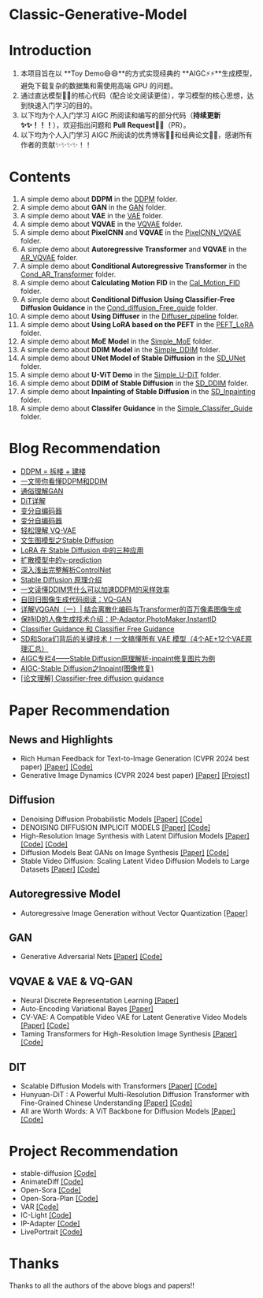 # Classic-Generative-Model
# Introduction
1. 本项目旨在以 **Toy Demo😄😄**的方式实现经典的 **AIGC⚡⚡**生成模型，避免下载复杂的数据集和需使用高端 GPU 的问题。
2. 通过直达模型🔭🔭的核心代码（配合论文阅读更佳），学习模型的核心思想，达到快速入门学习的目的。
3. 以下均为个人入门学习 AIGC 所阅读和编写的部分代码（**持续更新✨✨！！！**），欢迎指出问题和 **Pull Request👯👯**（PR）。
4. 以下均为个人入门学习 AIGC 所阅读的优秀博客📕📕和经典论文📕📕，感谢所有作者的贡献✨✨✨✨！！

# Contents
1. A simple demo about **DDPM** in the [DDPM](https://github.com/liujf69/Classic-Generative-Model/tree/main/DDPM) folder.
2. A simple demo about **GAN** in the [GAN](https://github.com/liujf69/Classic-Generative-Model/tree/main/GAN) folder.
3. A simple demo about **VAE** in the [VAE](https://github.com/liujf69/Classic-Generative-Model/tree/main/VAE) folder.
4. A simple demo about **VQVAE** in the [VQVAE](https://github.com/liujf69/Classic-Generative-Model/tree/main/VQVAE) folder.
5. A simple demo about **PixelCNN** and **VQVAE** in the [PixelCNN_VQVAE](https://github.com/liujf69/Classic-Generative-Model/tree/main/PixelCNN_VQVAE) folder.
6. A simple demo about **Autoregressive Transformer** and **VQVAE** in the [AR_VQVAE](https://github.com/liujf69/Classic-Generative-Model/tree/main/AR_VQVAE) folder.
7. A simple demo about **Conditional Autoregressive Transformer** in the [Cond_AR_Transformer](https://github.com/liujf69/Classic-Generative-Model/tree/main/Cond_AR_Transformer) folder.
8. A simple demo about **Calculating Motion FID** in the [Cal_Motion_FID](https://github.com/liujf69/Classic-Generative-Model/tree/main/Cal_Motion_FID) folder.
9. A simple demo about **Conditional Diffusion Using Classifier-Free Diffusion Guidance** in the [Cond_diffusion_Free_guide](https://github.com/liujf69/Classic-Generative-Model/tree/main/Cond_diffusion_Free_guide) folder.
10. A simple demo about **Using Diffuser** in the [Diffuser_pipeline](https://github.com/liujf69/Classic-Generative-Model/tree/main/Diffuser_pipeline) folder.
11. A simple demo about **Using LoRA based on the PEFT** in the [PEFT_LoRA](https://github.com/liujf69/Classic-Generative-Model/tree/main/PEFT_LoRA) folder.
12. A simple demo about **MoE Model** in the [Simple_MoE](https://github.com/liujf69/Classic-Generative-Model/tree/main/Simple_MoE) folder.
13. A simple demo about **DDIM Model** in the [Simple_DDIM](https://github.com/liujf69/Classic-Generative-Model/tree/main/Simple_DDIM) folder.
14. A simple demo about **UNet Model of Stable Diffusion** in the [SD_UNet](https://github.com/liujf69/Classic-Generative-Model/tree/main/SD_UNet) folder.
15. A simple demo about **U-ViT Demo** in the [Simple_U-DiT](https://github.com/liujf69/Classic-Generative-Model/tree/main/Simple_U-ViT) folder.
16. A simple demo about **DDIM of Stable Diffusion** in the [SD_DDIM](https://github.com/liujf69/Classic-Generative-Model/tree/main/SD_DDIM) folder.
17. A simple demo about **Inpainting of Stable Diffusion** in the [SD_Inpainting](https://github.com/liujf69/Classic-Generative-Model/tree/main/SD_Inpainting) folder.
17. A simple demo about **Classifer Guidance** in the [Simple_Classifer_Guide](https://github.com/liujf69/Classic-Generative-Model/tree/main/Simple_Classifer_Guide) folder.

# Blog Recommendation
- [DDPM = 拆楼 + 建楼](https://spaces.ac.cn/archives/9119)
- [一文带你看懂DDPM和DDIM](https://zhuanlan.zhihu.com/p/666552214)
- [通俗理解GAN](https://zhuanlan.zhihu.com/p/266677860)
- [DiT详解](https://zhuanlan.zhihu.com/p/683612528)
- [变分自编码器](https://kexue.fm/archives/5253)
- [变分自编码器](https://zhuanlan.zhihu.com/p/348498294)
- [轻松理解 VQ-VAE](https://zhuanlan.zhihu.com/p/633744455)
- [文生图模型之Stable Diffusion](https://zhuanlan.zhihu.com/p/617134893)
- [LoRA 在 Stable Diffusion 中的三种应用](https://zhuanlan.zhihu.com/p/678605372)
- [扩散模型中的v-prediction](https://zhuanlan.zhihu.com/p/678942992)
- [深入浅出完整解析ControlNet](https://zhuanlan.zhihu.com/p/660924126)
- [Stable Diffusion 原理介绍](https://zhuanlan.zhihu.com/p/613337342)
- [一文读懂DDIM凭什么可以加速DDPM的采样效率](https://zhuanlan.zhihu.com/p/627616358)
- [自回归图像生成代码阅读：VQ-GAN](https://zhuanlan.zhihu.com/p/703597240)
- [详解VQGAN（一）| 结合离散化编码与Transformer的百万像素图像生成](https://zhuanlan.zhihu.com/p/515214329)
- [保持ID的人像生成技术介绍：IP-Adaptor,PhotoMaker,InstantID](https://zhuanlan.zhihu.com/p/678613724)
- [Classifier Guidance 和 Classifier Free Guidance](https://zhuanlan.zhihu.com/p/660518657)
- [SD和Sora们背后的关键技术！一文搞懂所有 VAE 模型（4个AE+12个VAE原理汇总）](https://mp.weixin.qq.com/s/HzwkwjfItLEE1nmkd1-THw)
- [AIGC专栏4——Stable Diffusion原理解析-inpaint修复图片为例](https://blog.csdn.net/weixin_44791964/article/details/131997973)
- [AIGC-Stable Diffusion之Inpaint(图像修复)](https://zhuanlan.zhihu.com/p/681250295)
- [[论文理解] Classifier-free diffusion guidance](https://sunlin-ai.github.io/2022/06/01/Classifier-Free-Diffusion.html)
  
# Paper Recommendation
## News and Highlights
- Rich Human Feedback for Text-to-Image Generation (CVPR 2024 best paper) [[Paper]](https://arxiv.org/pdf/2312.10240) [[Code]](https://github.com/google-research/google-research/tree/master/richhf_18k)
- Generative Image Dynamics (CVPR 2024 best paper) [[Paper]](https://generative-dynamics.github.io/static/pdfs/GenerativeImageDynamics.pdf) [[Project]](https://generative-dynamics.github.io/)

## Diffusion
- Denoising Diffusion Probabilistic Models [[Paper]](https://arxiv.org/pdf/2006.11239) [[Code]](https://github.com/hojonathanho/diffusion)
- DENOISING DIFFUSION IMPLICIT MODELS [[Paper]](https://arxiv.org/pdf/2010.02502) [[Code]](https://github.com/ermongroup/ddim)
- High-Resolution Image Synthesis with Latent Diffusion Models [[Paper]](https://arxiv.org/pdf/2112.10752) [[Code]](https://github.com/CompVis/latent-diffusion) [[Code]](https://github.com/CompVis/stable-diffusion)
- Diffusion Models Beat GANs on Image Synthesis [[Paper]](https://arxiv.org/pdf/2105.05233) [[Code]](https://github.com/openai/guided-diffusion)
- Stable Video Diffusion: Scaling Latent Video Diffusion Models to Large Datasets [[Paper]](https://arxiv.org/pdf/2311.15127v1) [[Code]](https://github.com/Stability-AI/generative-models)

## Autoregressive Model
- Autoregressive Image Generation without Vector Quantization [[Paper]](https://arxiv.org/pdf/2406.11838)

## GAN
- Generative Adversarial Nets [[Paper]](https://arxiv.org/pdf/1406.2661) [[Code]](https://github.com/goodfeli/adversarial)

## VQVAE & VAE & VQ-GAN
- Neural Discrete Representation Learning [[Paper]](https://arxiv.org/pdf/1711.00937)
- Auto-Encoding Variational Bayes [[Paper]](https://arxiv.org/pdf/1312.6114)
- CV-VAE: A Compatible Video VAE for Latent Generative Video Models [[Paper]](https://arxiv.org/pdf/2405.20279) [[Code]](https://github.com/AILab-CVC/CV-VAE?tab=readme-ov-file)
- Taming Transformers for High-Resolution Image Synthesis [[Paper]](https://arxiv.org/pdf/2012.09841) [[Code]](https://github.com/CompVis/taming-transformers/tree/master)

## DIT
- Scalable Diffusion Models with Transformers [[Paper]](https://arxiv.org/pdf/2212.09748) [[Code]](https://github.com/facebookresearch/DiT)
- Hunyuan-DiT : A Powerful Multi-Resolution Diffusion Transformer with Fine-Grained Chinese Understanding [[Paper]](https://arxiv.org/pdf/2405.08748) [[Code]](https://github.com/Tencent/HunyuanDiT)
- All are Worth Words: A ViT Backbone for Diffusion Models [[Paper]](https://arxiv.org/pdf/2209.12152) [[Code]](https://github.com/baofff/U-ViT)

# Project Recommendation
- stable-diffusion [[Code]](https://github.com/CompVis/stable-diffusion)
- AnimateDiff [[Code]](https://github.com/guoyww/AnimateDiff)
- Open-Sora [[Code]](https://github.com/hpcaitech/Open-Sora)
- Open-Sora-Plan [[Code]](https://github.com/PKU-YuanGroup/Open-Sora-Plan)
- VAR [[Code]](https://github.com/FoundationVision/VAR)
- IC-Light [[Code]](https://github.com/lllyasviel/IC-Light)
- IP-Adapter [[Code]](https://github.com/tencent-ailab/IP-Adapter)
- LivePortrait [[Code]](https://github.com/KwaiVGI/LivePortrait)
  
# Thanks
Thanks to all the authors of the above blogs and papers!!

